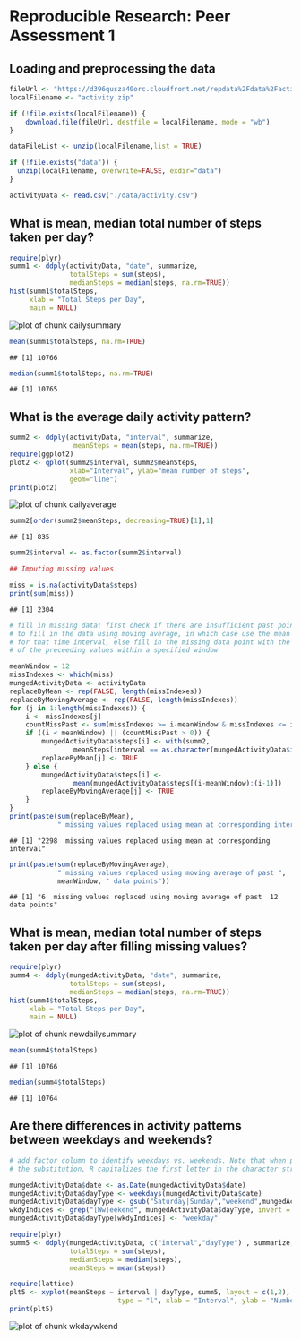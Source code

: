 # Reproducible Research: Peer Assessment 1


## Loading and preprocessing the data

```r
fileUrl <- "https://d396qusza40orc.cloudfront.net/repdata%2Fdata%2Factivity.zip"
localFilename <- "activity.zip"

if (!file.exists(localFilename)) {
    download.file(fileUrl, destfile = localFilename, mode = "wb")
} 

dataFileList <- unzip(localFilename,list = TRUE)

if (!file.exists("data")) {  
  unzip(localFilename, overwrite=FALSE, exdir="data")
}

activityData <- read.csv("./data/activity.csv")
```

## What is mean, median total number of steps taken per day?


```r
require(plyr)
summ1 <- ddply(activityData, "date", summarize,
               totalSteps = sum(steps),
               medianSteps = median(steps, na.rm=TRUE))
hist(summ1$totalSteps, 
     xlab = "Total Steps per Day",
     main = NULL)
```

![plot of chunk dailysummary](figure/dailysummary.png) 

```r
mean(summ1$totalSteps, na.rm=TRUE)
```

```
## [1] 10766
```

```r
median(summ1$totalSteps, na.rm=TRUE)
```

```
## [1] 10765
```

## What is the average daily activity pattern?



```r
summ2 <- ddply(activityData, "interval", summarize,
                meanSteps = mean(steps, na.rm=TRUE))
require(ggplot2)
plot2 <- qplot(summ2$interval, summ2$meanSteps, 
               xlab="Interval", ylab="mean number of steps",
               geom="line")
print(plot2)
```

![plot of chunk dailyaverage](figure/dailyaverage.png) 

```r
summ2[order(summ2$meanSteps, decreasing=TRUE)[1],1]
```

```
## [1] 835
```

```r
summ2$interval <- as.factor(summ2$interval)
```

```r
## Imputing missing values
```

```r
miss = is.na(activityData$steps)
print(sum(miss))
```

```
## [1] 2304
```

```r
# fill in missing data: first check if there are insufficient past points
# to fill in the data using moving average, in which case use the mean value
# for that time interval, else fill in the missing data point with the mean
# of the preceeding values within a specified window

meanWindow = 12
missIndexes <- which(miss)
mungedActivityData <- activityData
replaceByMean <- rep(FALSE, length(missIndexes))
replaceByMovingAverage <- rep(FALSE, length(missIndexes))
for (j in 1:length(missIndexes)) {
    i <- missIndexes[j]
    countMissPast <- sum(missIndexes >= i-meanWindow & missIndexes <= i-1)
    if ((i < meanWindow) || (countMissPast > 0)) {
        mungedActivityData$steps[i] <- with(summ2,
                meanSteps[interval == as.character(mungedActivityData$interval[i])])
        replaceByMean[j] <- TRUE
    } else {
        mungedActivityData$steps[i] <- 
                mean(mungedActivityData$steps[(i-meanWindow):(i-1)])
        replaceByMovingAverage[j] <- TRUE
    }
}
print(paste(sum(replaceByMean),
            " missing values replaced using mean at corresponding interval"))
```

```
## [1] "2298  missing values replaced using mean at corresponding interval"
```

```r
print(paste(sum(replaceByMovingAverage),
            " missing values replaced using moving average of past ",
            meanWindow, " data points"))
```

```
## [1] "6  missing values replaced using moving average of past  12  data points"
```

## What is mean, median total number of steps taken per day after filling missing values?


```r
require(plyr)
summ4 <- ddply(mungedActivityData, "date", summarize,
               totalSteps = sum(steps),
               medianSteps = median(steps, na.rm=TRUE))
hist(summ4$totalSteps, 
     xlab = "Total Steps per Day",
     main = NULL)
```

![plot of chunk newdailysummary](figure/newdailysummary.png) 

```r
mean(summ4$totalSteps)
```

```
## [1] 10766
```

```r
median(summ4$totalSteps)
```

```
## [1] 10764
```

## Are there differences in activity patterns between weekdays and weekends?


```r
# add factor column to identify weekdays vs. weekends. Note that when performing
# the substitution, R capitalizes the first letter in the character string

mungedActivityData$date <- as.Date(mungedActivityData$date)
mungedActivityData$dayType <- weekdays(mungedActivityData$date)
mungedActivityData$dayType <- gsub("Saturday|Sunday","weekend",mungedActivityData$dayType)
wkdyIndices <- grep("[Ww]eekend", mungedActivityData$dayType, invert = TRUE)
mungedActivityData$dayType[wkdyIndices] <- "weekday"

require(plyr)
summ5 <- ddply(mungedActivityData, c("interval","dayType") , summarize,
               totalSteps = sum(steps),
               medianSteps = median(steps),
               meanSteps = mean(steps))

require(lattice)
plt5 <- xyplot(meanSteps ~ interval | dayType, summ5, layout = c(1,2),
                           type = "l", xlab = "Interval", ylab = "Number of Steps")
print(plt5)
```

![plot of chunk wkdaywkend](figure/wkdaywkend.png) 
